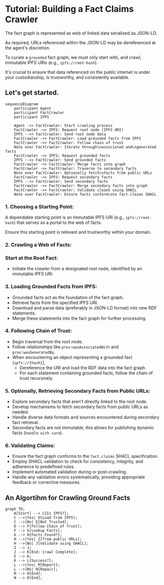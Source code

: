 # Tutorial: Building a Fact Claims Crawler

The fact graph is represented as web of linked data serialized as JSON-LD. 

As required, URLs referenced within the JSON-LD may be dereferenced at the agent's discretion. 

To curate a `grounded` fact graph, we must only start with, and crawl, immutable IPFS URIs (e.g., `ipfs://root-hash`).

It's crucial to ensure that data referenced on the public internet is under your custodianship, is trustworthy, and consistently available.

## Let's get started.

```mermaid
sequenceDiagram
    participant Agent
    participant FactCrawler
    participant IPFS
    
    Agent ->> FactCrawler: Start crawling process
    FactCrawler ->> IPFS: Request root node (IPFS URI)
    IPFS -->> FactCrawler: Send root node data
    FactCrawler ->> FactCrawler: Load grounded facts from IPFS
    FactCrawler ->> FactCrawler: Follow chain of trust
    Note over FactCrawler: Iterate through\nassociated and\ngenerated facts
    FactCrawler ->> IPFS: Request grounded facts
    IPFS -->> FactCrawler: Send grounded facts
    FactCrawler ->> FactCrawler: Merge facts into graph
    FactCrawler ->> FactCrawler: Traverse to secondary facts
    Note over FactCrawler: Optionally fetch\nfacts from public URLs
    FactCrawler ->> IPFS: Request secondary facts
    IPFS -->> FactCrawler: Send secondary facts
    FactCrawler ->> FactCrawler: Merge secondary facts into graph
    FactCrawler ->> FactCrawler: Validate claims using SHACL
    Note over FactCrawler: Ensure facts conform\nto fact.claims SHACL
```

### 1. Choosing a Starting Point:

A dependable starting point is an immutable IPFS URI (e.g., `ipfs://root-hash`) that serves as a portal to the web of facts. 

Ensure this starting point is relevant and trustworthy within your domain.


### 2. Crawling a Web of Facts:

### Start at the Root Fact:

- Initiate the crawler from a designated root node, identified by an immutable IPFS URI.

### 3. Loading Grounded Facts from IPFS:

- Grounded facts act as the foundation of the fact graph.
- Retrieve facts from the specified IPFS URI.
- Download and parse data (preferably in JSON-LD format) into new RDF statements.
- Merge these statements into the fact graph for further processing.

### 4. Following Chain of Trust:

- Begin traversal from the root node.
- Follow relationships like `prov:wasAssociatedWith` and `prov:wasGeneratedBy`.
- When encountering an object representing a grounded fact (`ipfs://{hash}`), 
    - Dereference the URI and load the RDF data into the fact graph.
    - For each statement containing grounded facts, follow the chain of trust recursively.

### 5. Optionally, Retrieving Secondary Facts from Public URLs:

- Explore secondary facts that aren't directly linked to the root node.
- Develop mechanisms to fetch secondary facts from public URLs as needed.
- Handle diverse data formats and sources encountered during secondary fact retrieval.
- Secondary facts are not immutable, this allows for publishing dynamic facts (`handle with care`).

### 6. Validating Claims:

- Ensure the fact graph conforms to the `fact.claims` SHACL specification.
- Employ SHACL validation to check for consistency, integrity, and adherence to predefined rules.
- Implement automated validation during or post-crawling.
- Handle any validation errors systematically, providing appropriate feedback or corrective measures.

## An Algortihm for Crawling Ground Facts

```mermaid
graph TD;
    A[Start] --> C{Is IPFS?};
    C -->|Yes| D[Load from IPFS];
    C -->|No| E[Not Trusted];
    D --> F[Follow Chain of Trust];
    F --> G[Lookup Facts];
    G --> H{Facts Found?};
    H -->|Yes| I[from public URLs];
    H -->|No| J[Validate using SHACL];
    I --> J;
    J --> K[End: Crawl Complete];
    E --> K;
    K --> L{Success?};
    L -->|Yes| M[Report];
    L -->|No| N[Repair];
    M --> O[End];
    N --> O[End];
```